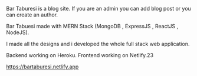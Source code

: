 Bar Taburesi is a blog site. If you are an admin you can add blog post or you can create an author.

Bar Tabuesi made with MERN Stack (MongoDB , ExpressJS , ReactJS , NodeJS).

I made all the designs and i developed the whole full stack web application.

Backend working on Heroku. Frontend working on Netlify.23

https://bartaburesi.netlify.app
